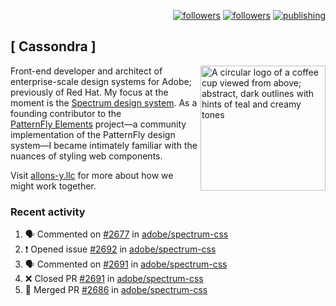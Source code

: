<p align="right"><a rel="me" href="https://front-end.social/@castastrophe">
    <img alt="followers" title="Follow me on Mastodon" src="https://img.shields.io/mastodon/follow/109297102751309835?domain=https%3A%2F%2Ffront-end.social&label=Follow&logo=mastodon&logoColor=white&style=for-the-badge&labelColor=008080&color=006969"/></a>
  <a href="https://codepen.io/castastrophe/">
    <img alt="followers" title="Follow me on CodePen" src="https://img.shields.io/badge/23-1?color=640464&labelColor=7c007c&style=for-the-badge&logo=codepen&label=Follow"/></a>
<a href="https://castastrophe.medium.com/">
    <img alt="publishing" title="View articles on Medium" src="https://img.shields.io/badge/107-1?color=666&labelColor=444&label=subscribe&logo=medium&logoColor=white&style=for-the-badge"/></a>
</p>

## [&nbsp;Cassondra&nbsp;]

<img align="right" src="https://github-production-user-asset-6210df.s3.amazonaws.com/1840295/253016758-ba468774-1cd3-42c2-8f43-947b5eeb5edf.png" height="200" alt="A circular logo of a coffee cup viewed from above; abstract, dark outlines with hints of teal and creamy tones">

Front-end developer and architect of enterprise-scale design systems for Adobe; previously of Red Hat. My focus at the moment is the [Spectrum design system](https://github.com/adobe/spectrum-css). As a founding contributor to the [PatternFly&nbsp;Elements](https://github.com/patternfly/patternfly-elements) project&mdash;a community implementation of the PatternFly design system&mdash;I became intimately familiar with the nuances of styling web components.

Visit [allons-y.llc](http://allons-y.llc/) for more about how we might work together.

### Recent activity

<!--START_SECTION:activity-->
1. 🗣 Commented on [#2677](https://github.com/adobe/spectrum-css/pull/2677#issuecomment-2075075399) in [adobe/spectrum-css](https://github.com/adobe/spectrum-css)
2. ❗ Opened issue [#2692](https://github.com/adobe/spectrum-css/issues/2692) in [adobe/spectrum-css](https://github.com/adobe/spectrum-css)
3. 🗣 Commented on [#2691](https://github.com/adobe/spectrum-css/pull/2691#issuecomment-2075055191) in [adobe/spectrum-css](https://github.com/adobe/spectrum-css)
4. ❌ Closed PR [#2691](https://github.com/adobe/spectrum-css/pull/2691) in [adobe/spectrum-css](https://github.com/adobe/spectrum-css)
5. 🎉 Merged PR [#2686](https://github.com/adobe/spectrum-css/pull/2686) in [adobe/spectrum-css](https://github.com/adobe/spectrum-css)
<!--END_SECTION:activity-->
